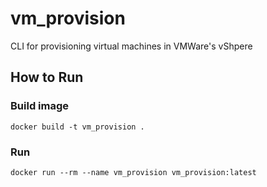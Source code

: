 vm_provision
======

CLI for provisioning virtual machines in VMWare's vShpere

## How to Run

### Build image
```
docker build -t vm_provision .
```

### Run
```
docker run --rm --name vm_provision vm_provision:latest
```
